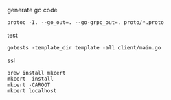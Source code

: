 generate go code

```shell
protoc -I. --go_out=. --go-grpc_out=. proto/*.proto
```

test

```
gotests -template_dir template -all client/main.go
```

ssl

```
brew install mkcert
mkcert -install
mkcert -CAROOT
mkcert localhost
```
